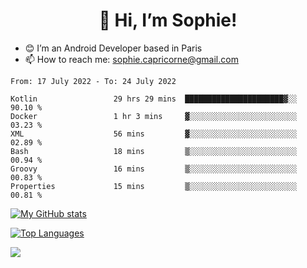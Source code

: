 <h1 align="center"> 👋 Hi, I’m Sophie! </h1>  

- 😊 I’m an Android Developer based in Paris
- 📫 How to reach me: sophie.capricorne@gmail.com


<!--START_SECTION:waka-->

```text
From: 17 July 2022 - To: 24 July 2022

Kotlin                 29 hrs 29 mins  ██████████████████████▓░░   90.10 %
Docker                 1 hr 3 mins     ▓░░░░░░░░░░░░░░░░░░░░░░░░   03.23 %
XML                    56 mins         ▓░░░░░░░░░░░░░░░░░░░░░░░░   02.89 %
Bash                   18 mins         ▒░░░░░░░░░░░░░░░░░░░░░░░░   00.94 %
Groovy                 16 mins         ▒░░░░░░░░░░░░░░░░░░░░░░░░   00.83 %
Properties             15 mins         ▒░░░░░░░░░░░░░░░░░░░░░░░░   00.81 %
```

<!--END_SECTION:waka-->

[![My GitHub stats](https://github-readme-stats.vercel.app/api?username=sophicapri&show_icons=true&theme=buefy)](https://github.com/anuraghazra/github-readme-stats)

[![Top Languages](https://github-readme-stats.vercel.app/api/top-langs/?username=sophicapri&langs_count=2&layout=compact)](https://github.com/anuraghazra/github-readme-stats)

![](https://github-readme-streak-stats.herokuapp.com/?user=sophicapri)
